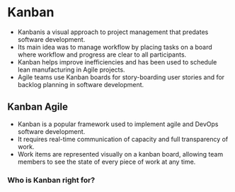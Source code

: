 # Kanban
* Kanbanis a visual approach to project management that predates software development.
* Its main idea was to manage workflow by placing tasks on a board where workflow and progress are clear to all participants.
* Kanban helps improve inefficiencies and has been used to schedule lean manufacturing in Agile projects.
* Agile teams use Kanban boards for story-boarding user stories and for backlog planning in software development.

## Kanban Agile
* Kanban is a popular framework used to implement agile and DevOps software development.
* It requires real-time communication of capacity and full transparency of work.
* Work items are represented visually on a kanban board, allowing team members to see the state of every piece of work at any time.

### Who is Kanban right for?
